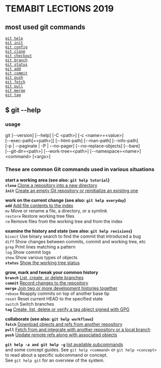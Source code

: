 # TEMABIT LECTIONS 2019

## most used git commands

[`git help`](#help)\
[`git init`](#init)\
[`git config`](https://mirrors.edge.kernel.org/pub/software/scm/git/docs/)\
[`git clone`](#clone)\
[`git checkout`](https://mirrors.edge.kernel.org/pub/software/scm/git/docs/)\
[`git branch`](#branch)\
[`git status`](#status)\
[`git add`](#add)\
[`git commit`](#commit)\
[`git push`](#push)\
[`git fetch`](#fetch)\
[`git pull`](#pull)\
[`git merge`](#merge)\
[`git tag`](#tag)

## $ git --help

### usage

git [--version] [--help] [-C \<path\>] [-c \<name\>=\<value\>] \
    [--exec-path[=\<path\>]] [--html-path] [--man-path] [--info-path] \
    [-p | --paginate | -P | --no-pager] [--no-replace-objects] [--bare] \
    [--git-dir=\<path\>] [--work-tree=\<path\>] [--namespace=\<name\>] \
    \<command\> [\<args\>]

### These are common Git commands used in various situations

**start a working area (see also: `git help tutorial`)** \
**<a name='clone'>`clone`**     [Clone a repository into a new directory](https://mirrors.edge.kernel.org/pub/software/scm/git/docs/) \
**<a name='init'>`init`**      [Create an empty Git repository or reinitialize an existing one](https://mirrors.edge.kernel.org/pub/software/scm/git/docs/)

**work on the current change (see also: `git help everyday`)** \
**<a name='add'>`add`**       [Add file contents to the index](https://mirrors.edge.kernel.org/pub/software/scm/git/docs/) \
   `mv`        Move or rename a file, a directory, or a symlink \
   `restore`   Restore working tree files \
   `rm`        Remove files from the working tree and from the index

**examine the history and state (see also: `git help revisions`)** \
   `bisect`    Use binary search to find the commit that introduced a bug \
   `diff`      Show changes between commits, commit and working tree, etc \
   `grep`      Print lines matching a pattern \
   `log`       Show commit logs \
   `show`      Show various types of objects \
**<a name='status'>`status`**    [Show the working tree status](https://mirrors.edge.kernel.org/pub/software/scm/git/docs/)

**grow, mark and tweak your common history** \
**<a name='branch'>`branch`**    [List, create, or delete branches](https://mirrors.edge.kernel.org/pub/software/scm/git/docs/) \
**<a name='commit'>`commit`**    [Record changes to the repository](https://mirrors.edge.kernel.org/pub/software/scm/git/docs/) \
**<a name='merge'>`merge`**     [Join two or more development histories together](https://mirrors.edge.kernel.org/pub/software/scm/git/docs/) \
   `rebase`    Reapply commits on top of another base tip \
   `reset`     Reset current HEAD to the specified state \
   `switch`    Switch branches \
**<a name='tag'>`tag`**       [Create, list, delete or verify a tag object signed with GPG](https://mirrors.edge.kernel.org/pub/software/scm/git/docs/)

**collaborate (see also: `git help workflows`)** \
**<a name='fetch'>`fetch`**     [Download objects and refs from another repository](https://mirrors.edge.kernel.org/pub/software/scm/git/docs/) \
**<a name='pull'>`pull`**      [Fetch from and integrate with another repository or a local branch](https://mirrors.edge.kernel.org/pub/software/scm/git/docs/) \
**<a name='push'>`push`**      [Update remote refs along with associated objects](https://mirrors.edge.kernel.org/pub/software/scm/git/docs/)

**<a name='help'>`git help -a and git help -g`** [list available subcommands](https://mirrors.edge.kernel.org/pub/software/scm/git/docs/) \
and some concept guides. See `git help <command>` or `git help <concept>` \
to read about a specific subcommand or concept. \
See `git help git` for an overview of the system.